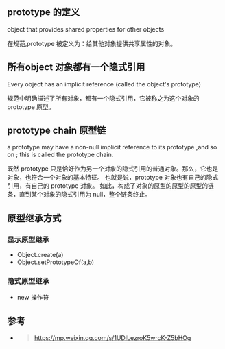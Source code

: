 ## prototype 的定义

object that provides shared properties for other objects

在规范,prototype 被定义为：给其他对象提供共享属性的对象。


## 所有object 对象都有一个隐式引用
Every object has an implicit reference (called the object's prototype)

规范中明确描述了所有对象，都有一个隐式引用，它被称之为这个对象的prototype 原型。


## prototype chain 原型链

a prototype may have a non-null implicit reference to its prototype ,and so on ;
this is called the prototype chain.

既然 prototype 只是恰好作为另一个对象的隐式引用的普通对象。那么，它也是对象，也符合一个对象的基本特征。
也就是说，prototype 对象也有自己的隐式引用，有自己的 prototype 对象。
如此，构成了对象的原型的原型的原型的链条，直到某个对象的隐式引用为 null，整个链条终止。

## 原型继承方式

### 显示原型继承

* Object.create(a)
* Object.setPrototypeOf(a,b)

### 隐式原型继承

* new 操作符

## 参考

* > https://mp.weixin.qq.com/s/1UDILezroK5wrcK-Z5bHOg